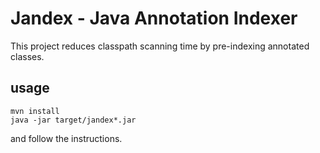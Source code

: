 # Jandex - Java Annotation Indexer

This project reduces classpath scanning time by pre-indexing annotated classes.

## usage

    mvn install
    java -jar target/jandex*.jar
    
and follow the instructions.
